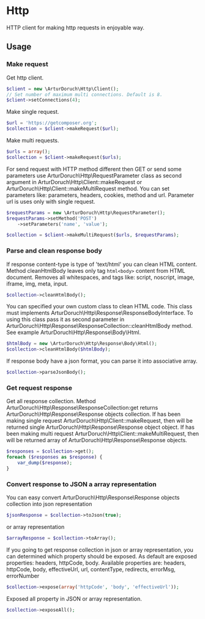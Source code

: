 # Http

HTTP client for making http requests in enjoyable way.

## Usage

### Make request
Get http client.
```php
$client = new \ArturDoruch\Http\Client();
// Set number of maximum multi connections. Default is 8.
$client->setConnections(4);
```
Make single request.
```php
$url = 'https://getcomposer.org';
$collection = $client->makeRequest($url);
```
Make multi requests.
```php
$urls = array();
$collection = $client->makeRequest($urls);
```

For send request with HTTP method different then GET or send some parameters 
use ArturDoruch\Http\RequestParameter class as second argument in 
ArturDoruch\Http\Client::makeRequest or ArturDoruch\Http\Client::makeMultiRequest method.
You can set parameters like: parameters, headers, cookies, method and url.
Parameter url is uses only with single request.
```php
$requestParams = new \ArturDoruch\Http\RequestParameter();
$requestParams->setMethod('POST')
    ->setParameters('name', 'value');

$collection = $client->makeMultiRequest($urls, $requestParams);
```

### Parse and clean response body
If response content-type is type of 'text/html' you can clean HTML content.    
Method cleanHtmlBody leaves only tag ```html<body>``` content from HTML document.
Removes all whitespaces, and tags like: script, noscript, image, iframe, img, meta, input. 

```php
$collection->cleanHtmlBody();
```

You can specified your own custom class to clean HTML code.
This class must implements ArturDoruch\Http\Response\ResponseBodyInterface.
To using this class pass it as second parameter in ArturDoruch\Http\Response\ResponseCollection::cleanHtmlBody method.
See example ArturDoruch\Http\Response\Body\Html.
```php
$htmlBody = new \ArturDoruch\Http\Response\Body\Html();
$collection->cleanHtmlBody($htmlBody);
```

If response body have a json format, you can parse it into associative array.
```php
$collection->parseJsonBody();
```

### Get request response
Get all response collection. Method ArturDoruch\Http\Response\ResponseCollection:get
returns ArturDoruch\Http\Response\Response objects collection.
If has been making single request ArturDoruch\Http\Client::makeRequest, 
then will be returned single ArturDoruch\Http\Response\Response object object.
If has been making multi request ArturDoruch\Http\Client::makeMultiRequest, 
then will be returned array of ArturDoruch\Http\Response\Response objects.
```php
$responses = $collection->get();
foreach ($responses as $response) {
    var_dump($response);
}
```

### Convert response to JSON a array representation
You can easy convert ArturDoruch\Http\Response\Response objects collection
into json representation
```php
$jsonResponse = $collection->toJson(true);
```
or array representation 
```php
$arrayResponse = $collection->toArray();
```

If you going to get response collection in json or array representation, you can
determined which property should be exposed.
As default are exposed properties: headers, httpCode, body.
Available properties are: headers, httpCode, body, effectiveUrl, url, contentType, redirects, errorMsg, errorNumber
```php
$collection->expose(array('httpCode', 'body', 'effectiveUrl'));
```

Exposed all property in JSON or array representation.
```php
$collection->exposeAll();
```
